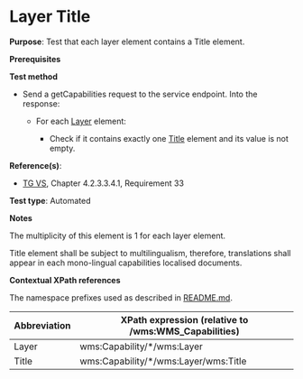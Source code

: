 # Layer Title

**Purpose**: Test that each layer element contains a Title element.

**Prerequisites**

**Test method**

* Send a getCapabilities request to the service endpoint. Into the response:

  * For each [Layer](#layer) element:

    * Check if it contains exactly one [Title](#title) element and its value is not empty.

**Reference(s)**:
* [TG VS](./README.md#ref_TG_VS), Chapter 4.2.3.3.4.1, Requirement 33

**Test type**: Automated

**Notes**

The multiplicity of this element is 1 for each layer element.

Title element shall be subject to multilingualism, therefore, translations shall appear in each mono-lingual capabilities localised documents.

**Contextual XPath references**

The namespace prefixes used as described in [README.md](./README.md#namespaces).

Abbreviation                                               |  XPath expression (relative to /wms:WMS_Capabilities)
---------------------------------------------------------- | -------------------------------------------------------------------------
Layer <a name="layer"></a> | wms:Capability/*/wms:Layer
Title <a name="title"></a> | wms:Capability/*/wms:Layer/wms:Title
